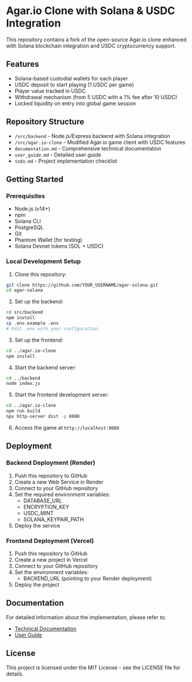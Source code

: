 # Agar.io Clone with Solana & USDC Integration

This repository contains a fork of the open-source Agar.io clone enhanced with Solana blockchain integration and USDC cryptocurrency support.

## Features

- Solana-based custodial wallets for each player
- USDC deposit to start playing (1 USDC per game)
- Player value tracked in USDC
- Withdrawal mechanism (from 5 USDC with a 1% fee after 10 USDC)
- Locked liquidity on entry into global game session

## Repository Structure

- `/src/backend` - Node.js/Express backend with Solana integration
- `/src/agar.io-clone` - Modified Agar.io game client with USDC features
- `documentation.md` - Comprehensive technical documentation
- `user_guide.md` - Detailed user guide
- `todo.md` - Project implementation checklist

## Getting Started

### Prerequisites

- Node.js (v14+)
- npm
- Solana CLI
- PostgreSQL
- Git
- Phantom Wallet (for testing)
- Solana Devnet tokens (SOL + USDC)

### Local Development Setup

1. Clone this repository:
```bash
git clone https://github.com/YOUR_USERNAME/agar-solana.git
cd agar-solana
```

2. Set up the backend:
```bash
cd src/backend
npm install
cp .env.example .env
# Edit .env with your configuration
```

3. Set up the frontend:
```bash
cd ../agar.io-clone
npm install
```

4. Start the backend server:
```bash
cd ../backend
node index.js
```

5. Start the frontend development server:
```bash
cd ../agar.io-clone
npm run build
npx http-server dist -p 8080
```

6. Access the game at `http://localhost:8080`

## Deployment

### Backend Deployment (Render)

1. Push this repository to GitHub
2. Create a new Web Service in Render
3. Connect to your GitHub repository
4. Set the required environment variables:
   - DATABASE_URL
   - ENCRYPTION_KEY
   - USDC_MINT
   - SOLANA_KEYPAIR_PATH
5. Deploy the service

### Frontend Deployment (Vercel)

1. Push this repository to GitHub
2. Create a new project in Vercel
3. Connect to your GitHub repository
4. Set the environment variables:
   - BACKEND_URL (pointing to your Render deployment)
5. Deploy the project

## Documentation

For detailed information about the implementation, please refer to:

- [Technical Documentation](./documentation.md)
- [User Guide](./user_guide.md)

## License

This project is licensed under the MIT License - see the LICENSE file for details.
